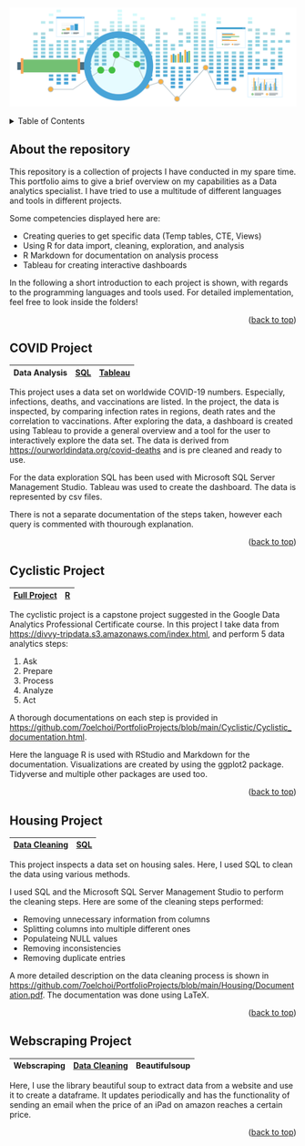 <div id="top"></div>
<!--
*** Thanks for checking out the Best-README-Template. If you have a suggestion
*** that would make this better, please fork the repo and create a pull request
*** or simply open an issue with the tag "enhancement".
*** Don't forget to give the project a star!
*** Thanks again! Now go create something AMAZING! :D
-->

![](Banner.svg)


<!-- TABLE OF CONTENTS -->
<details>
  <summary>Table of Contents</summary>
  <ol>
    <li>
      <a href="#about-the-repository">About the Repository</a>
    </li>
    <li>
      <a href="#COVID-Project">COVID Project</a>
    </li>
    <li>
      <a href="#Cyclistic-Project">Cyclistic Project</a>
    </li>
    <li>
      <a href="#Housing-Project">Housing Project</a>
    </li>
    <li>
      <a href="#WebScraping-Project">Webscraping Project</a>
    </li>
  </ol>
</details>



<!-- ABOUT THE REPOSITORY -->
## About the repository

This repository is a collection of projects I have conducted in my spare time. This portfolio aims to give a brief overview on my capabilities as a Data analytics specialist.
I have tried to use a multitude of different languages and tools in different projects.

Some competencies displayed here are:
* Creating queries to get specific data (Temp tables, CTE, Views)
* Using R for data import, cleaning, exploration, and analysis
* R Markdown for documentation on analysis process
* Tableau for creating interactive dashboards

In the following a short introduction to each project is shown, with regards to the programming languages and tools used.
For detailed implementation, feel free to look inside the folders!

<p align="right">(<a href="#top">back to top</a>)</p>


<!-- COVID PROJECT -->
## COVID Project

Data Analysis | [SQL](https://github.com/7oelchoi/PortfolioProjects/blob/main/COVID/Queries/COVID_Portfolio.sql) | [Tableau](https://github.com/7oelchoi/PortfolioProjects/blob/main/COVID/Visualization/Covid_Dashboard.png)
--- | --- | --- 

This project uses a data set on worldwide COVID-19 numbers. Especially, infections, deaths, and vaccinations are listed. In the project, the data is inspected, by comparing infection rates in regions, death rates and the correlation to vaccinations.
After exploring the data, a dashboard is created using Tableau to provide a general overview and a tool for the user to interactively explore the data set.
The data is derived from https://ourworldindata.org/covid-deaths and is pre cleaned and ready to use.

For the data exploration SQL has been used with Microsoft SQL Server Management Studio. Tableau was used to create the dashboard. The data is represented by csv files.

There is not a separate documentation of the steps taken, however each query is commented with thourough explanation.

<p align="right">(<a href="#top">back to top</a>)</p>



<!-- CYCLISTIC PROJECT -->
## Cyclistic Project

 [Full Project](https://github.com/7oelchoi/PortfolioProjects/blob/main/Cyclistic/Cyclistic_documentation.pdf) | [R](https://github.com/7oelchoi/PortfolioProjects/blob/main/Cyclistic/Cyclistic.R)  
 --- | ---

The cyclistic project is a capstone project suggested in the Google Data Analytics Professional Certificate course. 
In this project I take data from https://divvy-tripdata.s3.amazonaws.com/index.html, and perform 5 data analytics steps:

1. Ask
2. Prepare
3. Process
4. Analyze
5. Act

A thorough documentations on each step is provided in https://github.com/7oelchoi/PortfolioProjects/blob/main/Cyclistic/Cyclistic_documentation.html.

Here the language R is used with RStudio and Markdown for the documentation. Visualizations are created by using the ggplot2 package. Tidyverse and multiple other packages are used too.

<p align="right">(<a href="#top">back to top</a>)</p>

<!-- HOUSING PROJECT -->
## Housing Project

[Data Cleaning](https://github.com/7oelchoi/PortfolioProjects/blob/main/Housing/Documentation.pdf)  | [SQL](https://github.com/7oelchoi/PortfolioProjects/blob/main/Housing/DataCleaningQueries.sql) 
--- | ---

This project inspects a data set on housing sales. Here, I used SQL to clean the data using various methods. 

I used SQL and the Microsoft SQL Server Management Studio to perform the cleaning steps.
Here are some of the cleaning steps performed:

* Removing unnecessary information from columns
* Splitting columns into multiple different ones
* Populateing NULL values
* Removing inconsistencies
* Removing duplicate entries

A more detailed description on the data cleaning process is shown in https://github.com/7oelchoi/PortfolioProjects/blob/main/Housing/Documentation.pdf. The documentation was done using LaTeX.

<p align="right">(<a href="#top">back to top</a>)</p>

<!-- WEBSCRAPING PROJECT -->
## Webscraping Project

Webscraping | [Data Cleaning](https://github.com/7oelchoi/PortfolioProjects/blob/main/WebScraping/Amazon_Webscraper.ipynb)  | Beautifulsoup
--- | --- | ---

Here, I use the library beautiful soup to extract data from a website and use it to create a dataframe. 
It updates periodically and has the functionality of sending an email when the price of an iPad on amazon reaches a certain price.

<p align="right">(<a href="#top">back to top</a>)</p>

